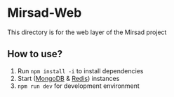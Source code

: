 # Mirsad-Web
This directory is for the web layer of the Mirsad project

## How to use?
1) Run `npm install -i` to install dependencies
2) Start ([MongoDB](https://www.mongodb.com/) & [Redis](https://redis.io/)) instances
3) `npm run dev` for development environment